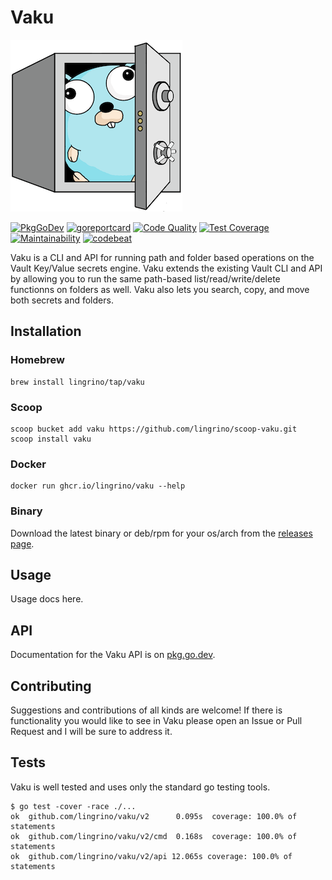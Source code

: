 # Vaku

[![Vaku](www/assets/images/logo-vaku-sm.png?raw=true)](www/assets/logo-vaku-sm.png "Vaku")

[![PkgGoDev](https://pkg.go.dev/badge/github.com/lingrino/vaku/vaku)](https://pkg.go.dev/github.com/lingrino/vaku/vaku)
[![goreportcard](https://goreportcard.com/badge/github.com/lingrino/vaku)](https://goreportcard.com/report/github.com/lingrino/vaku)
[![Code Quality](https://app.codacy.com/project/badge/Grade/65802905eb8148e2ae9ae4c909673ee2)](https://www.codacy.com/gh/lingrino/vaku/dashboard)
[![Test Coverage](https://api.codeclimate.com/v1/badges/db6951b0aa53becf8c92/test_coverage)](https://codeclimate.com/github/lingrino/vaku/test_coverage)
[![Maintainability](https://api.codeclimate.com/v1/badges/db6951b0aa53becf8c92/maintainability)](https://codeclimate.com/github/lingrino/vaku/maintainability)
[![codebeat](https://codebeat.co/badges/f6dfd08e-97c5-4afd-9dd0-64cf0a5d03a8)](https://codebeat.co/projects/github-com-lingrino-vaku-main)

Vaku is a CLI and API for running path and folder based operations on the Vault Key/Value secrets engine. Vaku extends the existing Vault CLI and API by allowing you to run the same path-based list/read/write/delete functionns on folders as well. Vaku also lets you search, copy, and move both secrets and folders.

## Installation

### Homebrew

```shell
brew install lingrino/tap/vaku
```

### Scoop

```shell
scoop bucket add vaku https://github.com/lingrino/scoop-vaku.git
scoop install vaku
```

### Docker

```shell
docker run ghcr.io/lingrino/vaku --help
```

### Binary

Download the latest binary or deb/rpm for your os/arch from the [releases page](https://github.com/lingrino/vaku/releases).

## Usage

Usage docs here.

## API

Documentation for the Vaku API is on [pkg.go.dev](https://pkg.go.dev/github.com/lingrino/vaku/vaku).

## Contributing

Suggestions and contributions of all kinds are welcome! If there is functionality you would like to see in Vaku please open an Issue or Pull Request and I will be sure to address it.

## Tests

Vaku is well tested and uses only the standard go testing tools.

```shell
$ go test -cover -race ./...
ok  github.com/lingrino/vaku/v2      0.095s  coverage: 100.0% of statements
ok  github.com/lingrino/vaku/v2/cmd  0.168s  coverage: 100.0% of statements
ok  github.com/lingrino/vaku/v2/api 12.065s coverage: 100.0% of statements
```
